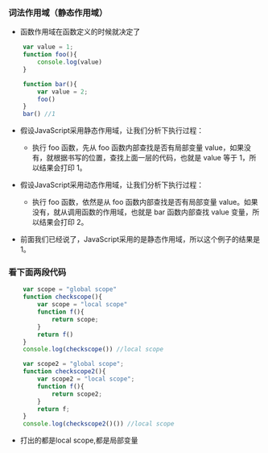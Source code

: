 <!--
 * @Description: In User Settings Edit
 * @Author: your name
 * @Date: 2019-09-08 17:11:15
 * @LastEditTime: 2019-09-08 17:33:44
 * @LastEditors: Please set LastEditors
 -->
### 词法作用域（静态作用域）
+ 函数作用域在函数定义的时候就决定了
```js
    var value = 1;
    function foo(){
        console.log(value)
    }

    function bar(){
        var value = 2;
        foo()
    }
    bar() //1
```
+ 假设JavaScript采用静态作用域，让我们分析下执行过程：
  - 执行 foo 函数，先从 foo 函数内部查找是否有局部变量 value，如果没有，就根据书写的位置，查找上面一层的代码，也就是 value 等于 1，所以结果会打印 1。

+ 假设JavaScript采用动态作用域，让我们分析下执行过程：
  - 执行 foo 函数，依然是从 foo 函数内部查找是否有局部变量 value。如果没有，就从调用函数的作用域，也就是 bar 函数内部查找 value 变量，所以结果会打印 2。

+ 前面我们已经说了，JavaScript采用的是静态作用域，所以这个例子的结果是 1。


### 看下面两段代码
```js
    var scope = "global scope"
    function checkscope(){
        var scope = "local scope"
        function f(){
            return scope;
        }
        return f()
    }
    console.log(checkscope()) //local scope

    var scope2 = "global scope";
    function checkscope2(){
        var scope2 = "local scope";
        function f(){
            return scope2;
        }
        return f;
    }
    console.log(checkscope2()()) //local scope
```
+ 打出的都是local scope,都是局部变量